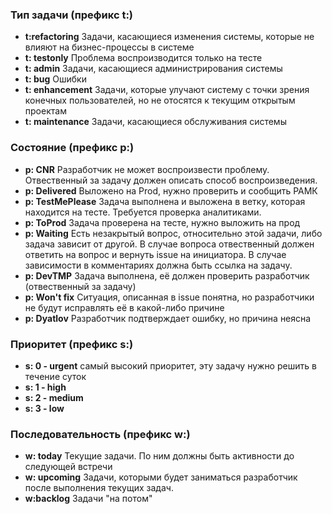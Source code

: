 ### Тип задачи (префикс t:)
* **t:refactoring** Задачи, касающиеся изменения системы, которые не влияют на бизнес-процессы в системе
* **t: testonly** Проблема воспроизводится только на тесте
* **t: admin** Задачи, касающиеся администрирования системы
* **t: bug** Ошибки
* **t: enhancement** Задачи, которые улучают систему с точки зрения конечных пользователей, но не отосятся к текущим открытым проектам
* **t: maintenance** Задачи, касающиеся обслуживания системы

### Состояние (префикс p:)
* **p: CNR** Разработчик не может воспроизвести проблему. Отвественный за задачу должен описать способ воспроизведения.
* **p: Delivered** Выложено на Prod, нужно проверить и сообщить РАМК	
* **p: TestMePlease** Задача выполнена и выложена в ветку, которая находится на тесте. Требуется проверка аналитиками.
* **p: ToProd** Задача проверена на тесте, нужно выложить на прод
* **p: Waiting** Есть незакрытый вопрос, относительно этой задачи, либо задача зависит от другой. В случае вопроса отвественный должен ответить на вопрос и вернуть issue на инициатора. В случае зависимости в комментариях должна быть ссылка на задачу.
* **p: DevTMP** Задача выполнена, её должен проверить разработчик (отвественный за задачу)
* **p: Won't fix** Ситуация, описанная в issue понятна, но разработчики не будут исправлять её в какой-либо причине
* **p: Dyatlov** Разработчик подтверждает ошибку, но причина  неясна

### Приоритет (префикс s:)
* **s: 0 - urgent** самый высокий приоритет, эту задачу нужно решить в течение суток
* **s: 1 - high** 
* **s: 2 - medium** 	
* **s: 3 - low** 

### Последовательность  (префикс w:)
* **w: today** Текущие задачи. По ним должны быть активности до следующей встречи
* **w: upcoming** Задачи, которыми будет заниматься разработчик после выполнения текущих задач.
* **w:backlog** Задачи "на потом"